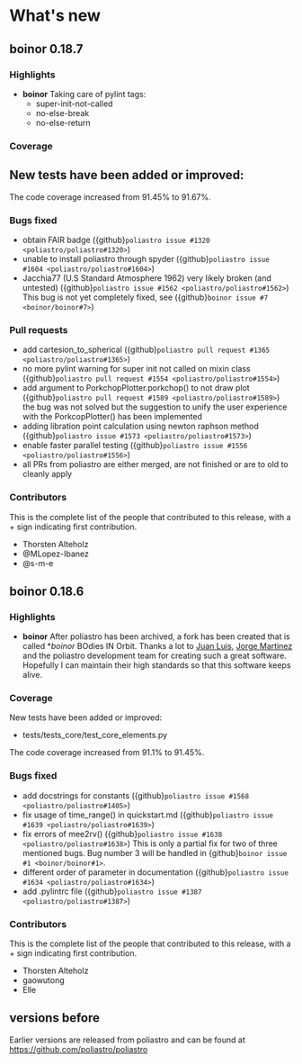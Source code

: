 # What's new

## boinor 0.18.7

### Highlights

- **boinor**
  Taking care of pylint tags:
  - super-init-not-called
  - no-else-break
  - no-else-return

### Coverage

New tests have been added or improved:
 - 

The code coverage increased from 91.45% to 91.67%.

### Bugs fixed

- obtain FAIR badge ({github}`poliastro issue #1320 <poliastro/poliastro#1320>`)
- unable to install poliastro through spyder ({github}`poliastro issue #1604 <poliastro/poliastro#1604>`)
- Jacchia77 (U.S Standard Atmosphere 1962) very likely broken (and untested) ({github}`poliastro issue #1562 <poliastro/poliastro#1562>`)
  This bug is not yet completely fixed, see ({github}`boinor issue #7 <boinor/boinor#7>`)

### Pull requests

- add cartesion_to_spherical ({github}`poliastro pull request #1365 <poliastro/poliastro#1365>`)
- no more pylint warning for super init not called on mixin class ({github}`poliastro pull request #1554 <poliastro/poliastro#1554>`)
- add argument to PorkchopPlotter.porkchop() to not draw plot ({github}`poliastro pull request #1589 <poliastro/poliastro#1589>`)
  the bug was not solved but the suggestion to unify the user experience with the PorkcopPlotter() has been implemented
- adding libration point calculation using newton raphson method ({github}`poliastro issue #1573 <poliastro/poliastro#1573>`)
- enable faster parallel testing ({github}`poliastro issue #1556 <poliastro/poliastro#1556>`)
- all PRs from poliastro are either merged, are not finished or are to old to cleanly apply

### Contributors

This is the complete list of the people that contributed to this
release, with a + sign indicating first contribution.

- Thorsten Alteholz
- @MLopez-Ibanez
- @s-m-e


## boinor 0.18.6

### Highlights

- **boinor**
  After poliastro has been archived, a fork has been created that is called **boinor*
  BOdies IN Orbit.
  Thanks a lot to [Juan Luis](https://github.com/astrojuanlu/), [Jorge Martinez](https://github.com/jorgepiloto/)
  and the poliastro development team for creating such a great software.
  Hopefully I can maintain their high standards so that this software keeps alive.

### Coverage

New tests have been added or improved:
 - tests/tests_core/test_core_elements.py

The code coverage increased from 91.1% to 91.45%.

### Bugs fixed

- add docstrings for constants ({github}`poliastro issue #1568 <poliastro/poliastro#1405>`)
- fix usage of time_range() in quickstart.md ({github}`poliastro issue #1639 <poliastro/poliastro#1639>`)
- fix errors of mee2rv() ({github}`poliastro issue #1638 <poliastro/poliastro#1638>`)
  This is only a partial fix for two of three mentioned bugs.
  Bug number 3 will be handled in {github}`boinor issue #1 <boinor/boinor#1>`.
- different order of parameter in documentation ({github}`poliastro issue #1634 <poliastro/poliastro#1634>`)
- add .pylintrc file ({github}`poliastro issue #1387 <poliastro/poliastro#1387>`)


### Contributors

This is the complete list of the people that contributed to this
release, with a + sign indicating first contribution.

- Thorsten Alteholz
- gaowutong
- Elle

## versions before

Earlier versions are released from poliastro and can be found
at https://github.com/poliastro/poliastro
